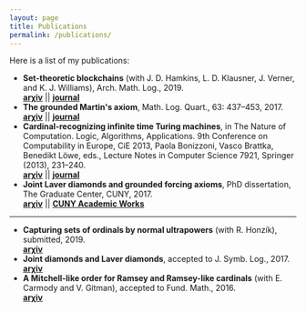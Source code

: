 ```yaml
---
layout: page
title: Publications
permalink: /publications/
---
```


Here is a list of my publications:

* **Set-theoretic blockchains** (with J. D. Hamkins, L. D. Klausner, J. Verner, and K. J. Williams), Arch. Math. Log., 2019.  
  [**arχiv**](https://arxiv.org/abs/1808.01509) \|\| [**journal**](https://link.springer.com/article/10.1007%2Fs00153-019-00672-z)
* **The grounded Martin's axiom**, Math. Log. Quart., 63: 437–453, 2017.  
  [**arχiv**](https://arxiv.org/abs/1610.03862) \|\| [**journal**](http://onlinelibrary.wiley.com/doi/10.1002/malq.201600097/abstract)
* **Cardinal-recognizing infinite time Turing machines**, in The Nature of Computation. Logic, Algorithms, Applications. 9th Conference on Computability in Europe, CiE 2013, Paola Bonizzoni, Vasco Brattka, Benedikt Löwe, eds., Lecture Notes in Computer Science 7921, Springer (2013), 231–240.  
  [**arχiv**](http://arxiv.org/abs/1310.5590) \|\| [**journal**](http://link.springer.com/chapter/10.1007%2F978-3-642-39053-1_27)
* **Joint Laver diamonds and grounded forcing axioms**, PhD dissertation, The Graduate Center, CUNY, 2017.  
  [**arχiv**](https://arxiv.org/abs/1705.04422) \|\| [**CUNY Academic Works**](https://academicworks.cuny.edu/gc_etds/2122/)
  
---------------

* **Capturing sets of ordinals by normal ultrapowers** (with R. Honzík), submitted, 2019.  
  [**arχiv**](https://arxiv.org/abs/1902.10638)
* **Joint diamonds and Laver diamonds**, accepted to J. Symb. Log., 2017.  
  [**arχiv**](https://arxiv.org/abs/1708.02145)
* **A Mitchell-like order for Ramsey and Ramsey-like cardinals** (with E. Carmody and V. Gitman), accepted to Fund. Math., 2016.  
  [**arχiv**](https://arxiv.org/abs/1609.07645)